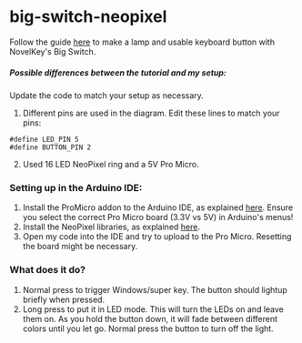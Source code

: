 # big-switch-neopixel

Follow the guide [here](https://www.reddit.com/r/MechanicalKeyboards/comments/7oiv5o/guide_how_to_make_a_big_switch_lamp/) to make a lamp and usable keyboard button with NovelKey's Big Switch.

##### Possible differences between the tutorial and my setup:
Update the code to match your setup as necessary.

  1. Different pins are used in the diagram.
  Edit these lines to match your pins:
  
    
    #define LED_PIN 5
    #define BUTTON_PIN 2
  2. Used 16 LED NeoPixel ring and a 5V Pro Micro.

### Setting up in the Arduino IDE:
  1. Install the ProMicro addon to the Arduino IDE, as explained [here](https://learn.sparkfun.com/tutorials/pro-micro--fio-v3-hookup-guide#installing-windows). Ensure you select the correct Pro Micro board (3.3V vs 5V) in Arduino's menus!
  2. Install the NeoPixel libraries, as explained [here](https://learn.adafruit.com/adafruit-neopixel-uberguide/arduino-library-installation).
  3. Open my code into the IDE and try to upload to the Pro Micro. Resetting the board might be necessary.
  
### What does it do?
  1. Normal press to trigger Windows/super key. The button should lightup briefly when pressed.
  2. Long press to put it in LED mode. This will turn the LEDs on and leave them on. As you hold the button down, it will fade between different colors until you let go. Normal press the button to turn off the light.
  
